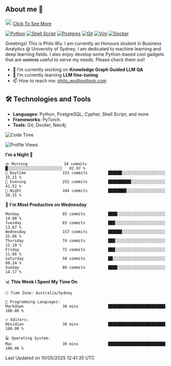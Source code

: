 ## About me 🤗

<a href="#"><img src="https://media.giphy.com/media/hvRJCLFzcasrR4ia7z/giphy.gif" width="20px" height="20px"></a> [Click To See More](https://codeboyphilo.github.io)

[![Python](https://img.shields.io/badge/python-3670A0?style=for-the-badge&logo=python&logoColor=ffdd54)](#)
[![Shell Script](https://img.shields.io/badge/shell_script-%23121011.svg?style=for-the-badge&logo=gnu-bash&logoColor=white)](#)
[![Postgres](https://img.shields.io/badge/postgres-%23316192.svg?style=for-the-badge&logo=postgresql&logoColor=white)](#)
[![Git](https://img.shields.io/badge/git-%23F05033.svg?style=for-the-badge&logo=git&logoColor=white)](#)
[![Vim](https://img.shields.io/badge/VIM-%2311AB00.svg?style=for-the-badge&logo=vim&logoColor=white)](#)
[![Docker](https://img.shields.io/badge/docker-%230db7ed.svg?style=for-the-badge&logo=docker&logoColor=white)](#)

Greetings! This is Philo Wu. I am currently an Honours student in Business Analytics \@ University of Sydney. I am dedicated to machine learning and deep learning fields. I also enjoy develop some Python-based cool gadgets that are ~~useless~~ useful to serve my needs. Please check them out!

- 🔭 I’m currently working on **Knowledge Graph Guided LLM QA**
- 🌱 I’m currently learning **LLM fine-tuning**
- 📫 How to reach me: philo_wu@outlook.com

## 🛠 Technologies and Tools
- **Languages**: Python, PostgreSQL, Cypher, Shell Script, and more
- **Frameworks**: PyTorch.
- **Tools**: Git, Docker, Neo4j.

<!--START_SECTION:waka-->
![Code Time](http://img.shields.io/badge/Code%20Time-750%20hrs%2021%20mins-blue)

![Profile Views](http://img.shields.io/badge/Profile%20Views-0-blue)

**I'm a Night 🦉** 

```text
🌞 Morning                18 commits          █░░░░░░░░░░░░░░░░░░░░░░░░   02.97 % 
🌆 Daytime                153 commits         ██████░░░░░░░░░░░░░░░░░░░   25.21 % 
🌃 Evening                252 commits         ██████████░░░░░░░░░░░░░░░   41.52 % 
🌙 Night                  184 commits         ████████░░░░░░░░░░░░░░░░░   30.31 % 
```
📅 **I'm Most Productive on Wednesday** 

```text
Monday                   85 commits          ████░░░░░░░░░░░░░░░░░░░░░   14.00 % 
Tuesday                  83 commits          ███░░░░░░░░░░░░░░░░░░░░░░   13.67 % 
Wednesday                157 commits         ██████░░░░░░░░░░░░░░░░░░░   25.86 % 
Thursday                 74 commits          ███░░░░░░░░░░░░░░░░░░░░░░   12.19 % 
Friday                   72 commits          ███░░░░░░░░░░░░░░░░░░░░░░   11.86 % 
Saturday                 50 commits          ██░░░░░░░░░░░░░░░░░░░░░░░   08.24 % 
Sunday                   86 commits          ████░░░░░░░░░░░░░░░░░░░░░   14.17 % 
```


📊 **This Week I Spent My Time On** 

```text
🕑︎ Time Zone: Australia/Sydney

💬 Programming Languages: 
Markdown                 30 mins             █████████████████████████   100.00 % 

🔥 Editors: 
Obsidian                 30 mins             █████████████████████████   100.00 % 

💻 Operating System: 
Mac                      30 mins             █████████████████████████   100.00 % 
```


 Last Updated on 10/05/2025 12:41:35 UTC
<!--END_SECTION:waka-->
